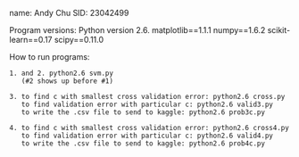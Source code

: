 name: Andy Chu SID: 23042499

Program versions:
Python version 2.6.
matplotlib==1.1.1
numpy==1.6.2
scikit-learn==0.17
scipy==0.11.0


How to run programs:

    1. and 2. python2.6 svm.py
       (#2 shows up before #1)

    3. to find c with smallest cross validation error: python2.6 cross.py 
       to find validation error with particular c: python2.6 valid3.py 
       to write the .csv file to send to kaggle: python2.6 prob3c.py

    4. to find c with smallest cross validation error: python2.6 cross4.py
       to find validation error with particular c: python2.6 valid4.py
       to write the .csv file to send to kaggle: python2.6 prob4c.py 
